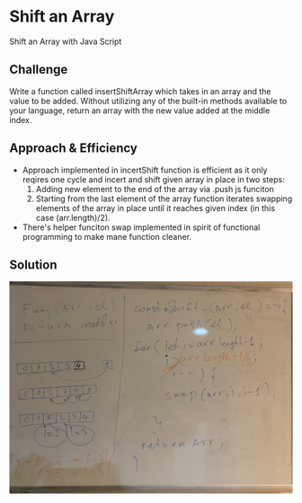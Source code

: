 # Shift an Array
Shift an Array with Java Script

## Challenge
Write a function called insertShiftArray which takes in an array and the value to be added. Without utilizing any of the built-in methods available to your language, return an array with the new value added at the middle index.

## Approach & Efficiency

* Approach implemented in incertShift function is efficient as it only reqires one cycle and incert and shift given array in place in two steps:
    1. Adding new element to the end of the array via .push js funciton
    2. Starting from the last element of the array function iterates swapping elements of the array in place until it reaches given index (in this case (arr.length)/2). 
* There's helper funciton swap implemented in spirit of functional programming to make mane function cleaner.

## Solution

![solution](/assets/array-shift.jpg)

